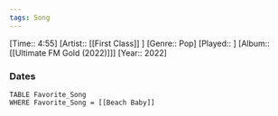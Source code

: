 ```yaml
---
tags: Song  
---
```

[Time:: 4:55]
[Artist:: [[First Class]] ]
[Genre:: Pop]
[Played:: ]
[Album:: [[Ultimate FM Gold (2022)]]]
[Year:: 2022]
### Dates
````dataview
TABLE Favorite_Song
WHERE Favorite_Song = [[Beach Baby]]
````